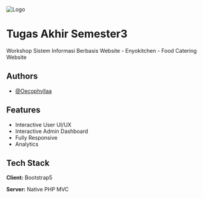
![Logo](https://i.ibb.co/YcJ3C0G/EK-Letter-cut-no-shadow.png)


# Tugas Akhir Semester3

Workshop Sistem Informasi Berbasis Website - Enyokitchen - Food Catering Website


## Authors

- [@Oecophyllaa](https://www.github.com/Oecophyllaa)


## Features

- Interactive User UI/UX
- Interactive Admin Dashboard
- Fully Responsive
- Analytics


## Tech Stack

**Client:** Bootstrap5

**Server:** Native PHP MVC

